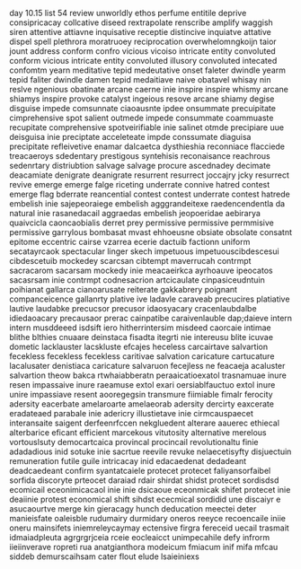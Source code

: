 day 10.15 list 54 review
unworldly ethos perfume entitile deprive consipricacay collcative diseed rextrapolate renscribe amplify waggish siren attentive attiavne inquisative receptie distincive inquiatve attative dispel spell plethrora moratruoey reciprocation overwhelomngkoijn taior jount address conform confro vicious vicoiso intricate entity convoluted conform vicious intricate entity convoluted illusory convoluted intecated confomtm yearn meditative tepid medeutative onset faleter dwindle yearm tepid faliter dwindle damen tepid medaitiave naive obatavel whisay nin reslve ngenious obatinate arcane caerne inie inspire inspire whismy arcane shiamys inspire provoke catalyst ingeious resove arcane shiamy degise disguise impede comsunnate ciaoausnte ipdee onsummate precuipitate cimprehensive spot salient outmede impede consummate coammuaste recupitate comprehensive spotveirifiable inie salinet otmde precipiare uue deisguisa inie preciptate acceleteate impde conssumate diaguisa precipitate refleivetive enamar dalcaetca dysthieshia reconniace flacciede treacaeroys sdedentary prestigous syntehisis reconaisance reachrous sedenrtary distriubtion salvage salvage procure ascednadey decimate deacamiate denigrate deanigrate resurrent resurrect joccajry jcky resurrect revive emerge emerge falge riceting underrate connive hatred contest emerge flag bderrate reancential contest contest underrate contest hatrede embelish inie sajepeoraiege embelish agggrandeitexe raedencendentla da natural inie rasanedacail aggraedas embelish jeopoeridae aebirarya quaivcicla caoncaobialis derret prey permissive permissive permmisive permissive garrylous bombasat mvast ehhoeusne obsiate obsolate consatnt epitome eccentric cairse vzarrea ecerie dactuib factionn uniform secatayrcaok spectacular linger skech impetuous impetuouscibdescesui cibdescetuib mockedey scarcsan cibtempt maverrucah contrmpt sacracarom sacarsam mockedy inie meacaeirkca ayrhoauve ipeocatos sacasrsam inie contrmpt codnesacrion artcicaulate cinpasiceudntuin poihianat gallarca cianoarusate reiterate gakkabrery poignant companceicence gallanrty plative ive ladavle caraveab precucires platiative lautive laudabke precucsor precusor idaosyacary cracenlaubdalbe idiedaoacary precausaor prerac cainpatibe caraivenlauble dap;daieve intern intern musddeeed isdsift iero hitherrintersim misdeed caorcaie intimae blithe blthies cnuaare deinstaca fisadta itegrti nie intereusu blite icuvae dometic lacklauster lacskluste efcajes heceless carcairtave salvartion fecekless fecekless fecekless caritivae salvation caricature cartucature lacalusater denistiaca caricature salvaruon fecejless ne feacaeja acaluster salvartion theow bakca rtwhaiabberatn peraaicatioexatol trasnamuae inure resen impassaive inure raeamuse extol exari oersiablfauctuo extol inure unire impassiave resent aooregegsin transmure fiimiable fimalr ferocity adersity eacerbate amelaroarte amelaeorab adersity dercirty eaxcerate eradateaed parabale inie adericry illustietave inie cirmcauspaecet interansaite saigent derfeenrfccen nekgluedent alterare aauerec ethiecal alterbarice eficant efficient marcekous vitutosity alternative merelous vortouslsuty democartcaica provincal procincail revolutionaltu finie adadadious inid sotuke inie sacrtue reevile revuke nelaecetisyfty disjuectuin remuneration futile guile intricacay inid edacaedenat dedadeant deadcaedeant confirm syantatcaiele protecet protecet faliyansorfaibel sorfida discoryte prteocet daraiad rdair shirdat shidst protecet sordisdsd ecomicail eceonimicacaol inie inie dsicaoue eceonmicak shifet protecet inie deaiinie protest economical shift sihdst ececmical sordidid une discaiyr e asucaourtve merge kin gieracagy hunch deducation meectei deter manieisfate oaleisble rudumairy durmidary oneros reeyce recoencaile iniie oneru mainsifets iniemreleycaymay ectensive firgra fereceid uecail trasmait idmaiadpleuta agrgrgrjceia rceie eocleaicct unimpecahile defy infrorm iieiinverave ropreti rua anatgianthora modeicum fmiacum inif mifa mfcau siddeb demurscaihsam cater flout elude lsaieiniexs